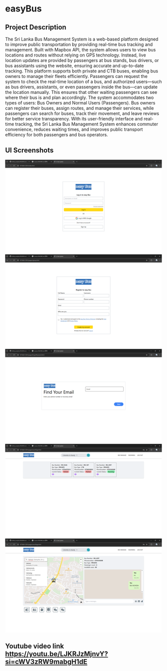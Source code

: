 # easyBus

## Project Description
The Sri Lanka Bus Management System is a web-based platform designed to improve public transportation by providing real-time bus tracking and management. Built with Mapbox API, the system allows users to view bus locations and routes without relying on GPS technology. Instead, live location updates are provided by passengers at bus stands, bus drivers, or bus assistants using the website, ensuring accurate and up-to-date tracking.
This platform supports both private and CTB buses, enabling bus owners to manage their fleets efficiently. Passengers can request the system to check the real-time location of a bus, and authorized users—such as bus drivers, assistants, or even passengers inside the bus—can update the location manually. This ensures that other waiting passengers can see where their bus is and plan accordingly.
The system accommodates two types of users: Bus Owners and Normal Users (Passengers). Bus owners can register their buses, assign routes, and manage their services, while passengers can search for buses, track their movement, and leave reviews for better service transparency.
With its user-friendly interface and real-time tracking, the Sri Lanka Bus Management System enhances commuter convenience, reduces waiting times, and improves public transport efficiency for both passengers and bus operators.

## UI Screenshots
![Hero Login](SS/1.png)
![](SS/2.png)
![](SS/3.png)
![](SS/4.png)
![](SS/5.png)

## Youtube video link https://youtu.be/LJKRJzMjnvY?si=cWV3zRW9mabgH1dE
